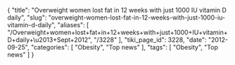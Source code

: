 {
    "title": "Overweight women lost fat in 12 weeks with just 1000 IU vitamin D daily",
    "slug": "overweight-women-lost-fat-in-12-weeks-with-just-1000-iu-vitamin-d-daily",
    "aliases": [
        "/Overweight+women+lost+fat+in+12+weeks+with+just+1000+IU+vitamin+D+daily+\u2013+Sept+2012",
        "/3228"
    ],
    "tiki_page_id": 3228,
    "date": "2012-09-25",
    "categories": [
        "Obesity",
        "Top news"
    ],
    "tags": [
        "Obesity",
        "Top news"
    ]
}